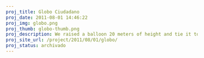```yaml
---
proj_title: Globo Ciudadano
proj_date: 2011-08-01 14:46:22
proj_img: globo.png
proj_thumb: globo-thumb.png
proj_description: We raised a balloon 20 meters of height and tie it to to a cellular 3G to bring you the real image of what happens in marches. 
proj_site_url: /project/2011/08/01/globo/
proj_status: archivado
---
```

